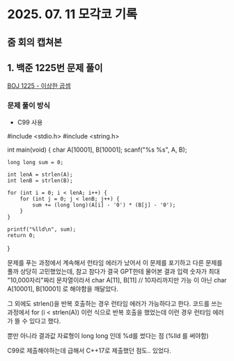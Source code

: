 # 2025. 07. 11 모각코 기록

## 줌 회의 캡쳐본

## 1. 백준 1225번 문제 풀이

[BOJ 1225 - 이상한 곱셈](https://www.acmicpc.net/problem/1225)

### 문제 풀이 방식

- C99 사용

#include <stdio.h>
#include <string.h>

int main(void) {
    char A[10001], B[10001];
    scanf("%s %s", A, B);

    long long sum = 0;

    int lenA = strlen(A);
    int lenB = strlen(B);

    for (int i = 0; i < lenA; i++) {
        for (int j = 0; j < lenB; j++) {
            sum += (long long)(A[i] - '0') * (B[j] - '0');
        }
    }

    printf("%lld\n", sum);
    return 0;
}

문제를 푸는 과정에서 계속해서 런타임 에러가 났어서 이 문제를 포기하고 다른 문제를 풀까 상당히 고민했었는데, 참고 참다가 결국 GPT한테 물어본 결과 입력 숫자가 최대 "10,000자리"짜리 문자열이라서
char A[11], B[11] // 10자리까지만 가능
이 아닌
char A[10001], B[10001] 로 해야함을 깨달았다. 

그 외에도 strlen()을 반복 호출하는 경우 런타임 에러가 가능하다고 한다.
코드를 쓰는 과정에서 for (i < strlen(A)) 이런 식으로 반복 호출을 했었는데 이런 경우 런타임 에러가 뜰 수 있다고 했다.

뿐만 아니라 결과값 자료형이 long long 인데 %d를 썼다는 점 (%lld 를 써야함)

C99로 제출해야하는데 급해서 C++17로 제출했던 점도.. 있었다.
